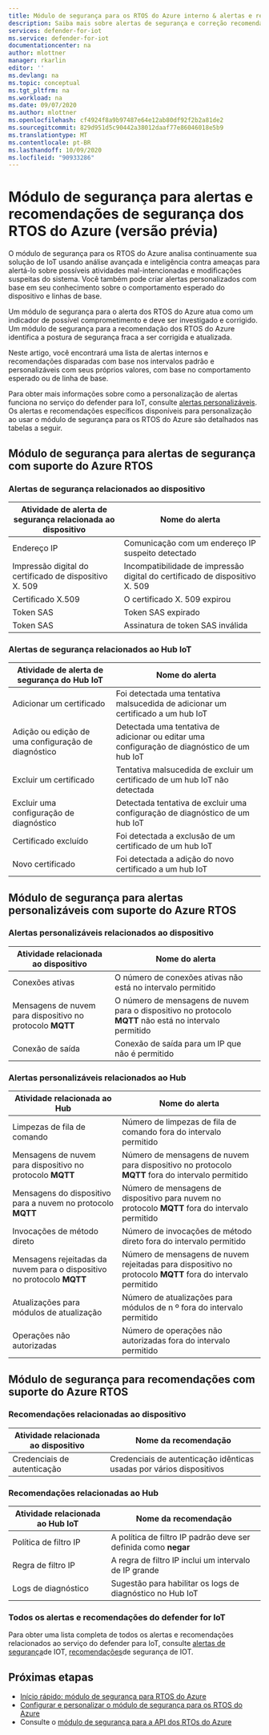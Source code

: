 ```yaml
---
title: Módulo de segurança para os RTOS do Azure interno & alertas e recomendações personalizáveis
description: Saiba mais sobre alertas de segurança e correção recomendada usando o módulo de segurança do Azure IoT-RTOS.
services: defender-for-iot
ms.service: defender-for-iot
documentationcenter: na
author: mlottner
manager: rkarlin
editor: ''
ms.devlang: na
ms.topic: conceptual
ms.tgt_pltfrm: na
ms.workload: na
ms.date: 09/07/2020
ms.author: mlottner
ms.openlocfilehash: cf4924f8a9b97487e64e12ab80df92f2b2a81de2
ms.sourcegitcommit: 829d951d5c90442a38012daaf77e86046018e5b9
ms.translationtype: MT
ms.contentlocale: pt-BR
ms.lasthandoff: 10/09/2020
ms.locfileid: "90933286"
---
```

# <a name="security-module-for-azure-rtos-security-alerts-and-recommendations-preview"></a>Módulo de segurança para alertas e recomendações de segurança dos RTOS do Azure (versão prévia)

O módulo de segurança para os RTOS do Azure analisa continuamente sua solução de IoT usando análise avançada e inteligência contra ameaças para alertá-lo sobre possíveis atividades mal-intencionadas e modificações suspeitas do sistema. Você também pode criar alertas personalizados com base em seu conhecimento sobre o comportamento esperado do dispositivo e linhas de base.

Um módulo de segurança para o alerta dos RTOS do Azure atua como um indicador de possível comprometimento e deve ser investigado e corrigido. Um módulo de segurança para a recomendação dos RTOS do Azure identifica a postura de segurança fraca a ser corrigida e atualizada. 

Neste artigo, você encontrará uma lista de alertas internos e recomendações disparadas com base nos intervalos padrão e personalizáveis com seus próprios valores, com base no comportamento esperado ou de linha de base. 

Para obter mais informações sobre como a personalização de alertas funciona no serviço do defender para IoT, consulte [alertas personalizáveis](concept-customizable-security-alerts.md). Os alertas e recomendações específicos disponíveis para personalização ao usar o módulo de segurança para os RTOS do Azure são detalhados nas tabelas a seguir. 

## <a name="security-module-for-azure-rtos-supported-security-alerts"></a>Módulo de segurança para alertas de segurança com suporte do Azure RTOS

### <a name="device-related-security-alerts"></a>Alertas de segurança relacionados ao dispositivo

|Atividade de alerta de segurança relacionada ao dispositivo  |Nome do alerta  |
|---------|---------|
|Endereço IP| Comunicação com um endereço IP suspeito detectado|
|Impressão digital do certificado de dispositivo X. 509|Incompatibilidade de impressão digital do certificado de dispositivo X. 509|
|Certificado X.509| O certificado X. 509 expirou|
|Token SAS| Token SAS expirado|
|Token SAS| Assinatura de token SAS inválida|

### <a name="iot-hub-related-security-alerts"></a>Alertas de segurança relacionados ao Hub IoT

|Atividade de alerta de segurança do Hub IoT  |Nome do alerta  |
|---------|---------|
|Adicionar um certificado    |  Foi detectada uma tentativa malsucedida de adicionar um certificado a um hub IoT       |
|Adição ou edição de uma configuração de diagnóstico    | Detectada uma tentativa de adicionar ou editar uma configuração de diagnóstico de um hub IoT      |
|Excluir um certificado    |  Tentativa malsucedida de excluir um certificado de um hub IoT não detectada       |
|Excluir uma configuração de diagnóstico    |  Detectada tentativa de excluir uma configuração de diagnóstico de um hub IoT      |
|Certificado excluído    | Foi detectada a exclusão de um certificado de um hub IoT        |
|Novo certificado     |  Foi detectada a adição do novo certificado a um hub IoT       |

## <a name="security-module-for-azure-rtos-supported-customizable-alerts"></a>Módulo de segurança para alertas personalizáveis com suporte do Azure RTOS

### <a name="device-related-customizable-alerts"></a>Alertas personalizáveis relacionados ao dispositivo

|Atividade relacionada ao dispositivo |Nome do alerta  |
|---------|---------|
|Conexões ativas|O número de conexões ativas não está no intervalo permitido|
|Mensagens de nuvem para dispositivo no protocolo **MQTT**|O número de mensagens de nuvem para o dispositivo no protocolo **MQTT** não está no intervalo permitido|
|Conexão de saída| Conexão de saída para um IP que não é permitido|

### <a name="hub-related-customizable-alerts"></a>Alertas personalizáveis relacionados ao Hub 

|Atividade relacionada ao Hub  |Nome do alerta  |
|---------|---------|
|Limpezas de fila de comando     |  Número de limpezas de fila de comando fora do intervalo permitido       |
|Mensagens de nuvem para dispositivo no protocolo **MQTT**    |  Número de mensagens de nuvem para dispositivo no protocolo **MQTT** fora do intervalo permitido       |
|Mensagens do dispositivo para a nuvem no protocolo **MQTT**    | Número de mensagens de dispositivo para nuvem no protocolo **MQTT** fora do intervalo permitido        |
|Invocações de método direto     |  Número de invocações de método direto fora do intervalo permitido       |
|Mensagens rejeitadas da nuvem para o dispositivo no protocolo **MQTT**     |   Número de mensagens de nuvem rejeitadas para dispositivo no protocolo **MQTT** fora do intervalo permitido      |
|Atualizações para módulos de atualização     |  Número de atualizações para módulos de n º fora do intervalo permitido       |
|Operações não autorizadas    |  Número de operações não autorizadas fora do intervalo permitido       |

## <a name="security-module-for-azure-rtos-supported-recommendations"></a>Módulo de segurança para recomendações com suporte do Azure RTOS

### <a name="device-related-recommendations"></a>Recomendações relacionadas ao dispositivo

|Atividade relacionada ao dispositivo  |Nome da recomendação |
|---------|---------|
|Credenciais de autenticação    |  Credenciais de autenticação idênticas usadas por vários dispositivos       |

### <a name="hub-related-recommendations"></a>Recomendações relacionadas ao Hub

|Atividade relacionada ao Hub IoT  |Nome da recomendação |
|---------|---------|
|Política de filtro IP   |  A política de filtro IP padrão deve ser definida como **negar**  |
|Regra de filtro IP| A regra de filtro IP inclui um intervalo de IP grande|
|Logs de diagnóstico|Sugestão para habilitar os logs de diagnóstico no Hub IoT|

### <a name="all-defender-for-iot-alerts-and-recommendations"></a>Todos os alertas e recomendações do defender for IoT

Para obter uma lista completa de todos os alertas e recomendações relacionados ao serviço do defender para IoT, consulte [alertas de segurança](concept-security-alerts.md)de IOT, [recomendações](concept-recommendations.md)de segurança de IOT.

## <a name="next-steps"></a>Próximas etapas

- [Início rápido: módulo de segurança para RTOS do Azure](quickstart-azure-rtos-security-module.md)
- [Configurar e personalizar o módulo de segurança para os RTOS do Azure](how-to-azure-rtos-security-module.md)
- Consulte o [módulo de segurança para a API dos RTOs do Azure](azure-rtos-security-module-api.md)